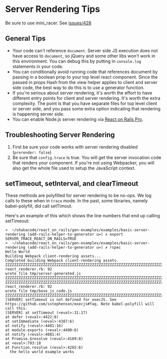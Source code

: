 # Server Rendering Tips

Be sure to use mini_racer. See [issues/428](https://github.com/shakacode/react_on_rails/issues/428)

## General Tips
- Your code can't reference `document`. Server side JS execution does not have access to `document`, so jQuery and some
  other libs won't work in this environment. You can debug this by putting in `console.log`
  statements in your code.
- You can conditionally avoid running code that references document by passing in a boolean prop to your top level react
  component. Since the passed in props Hash from the view helper applies to client and server side code, the best way to
  do this is to use a generator function.
- If you're serious about server rendering, it's worth the effort to have different entry points for client and server rendering. It's worth the extra complexity. The point is that you have separate files for top level client or server side, and you pass some extra option indicating that rendering is happening server side.
- You can enable Node.js server rendering via [React on Rails Pro](https://github.com/shakacode/react_on_rails/wiki).

## Troubleshooting Server Rendering

1. First be sure your code works with server rendering disabled (`prerender: false`)
2. Be sure that `config.trace` is true. You will get the server invocation code that renders your component. If you're not using Webpacker, you will also get the whole file used to setup the JavaScript context.

## setTimeout, setInterval, and clearTimeout

These methods are polyfilled for server rendering to be no-ops. We log calls to these when in `trace` mode. In the past, some libraries, namely babel-polyfill, did call setTimout. 

Here's an example of this which shows the line numbers that end up calling setTimeout:
```
➜  ~/shakacode/react_on_rails/gen-examples/examples/basic-server-rendering (add-rails-helper-to-generator u=) ✗ export SERVER_TRACE_REACT_ON_RAILS=TRUE
➜  ~/shakacode/react_on_rails/gen-examples/examples/basic-server-rendering (add-rails-helper-to-generator u=) ✗ rspec 
Hello World
Building Webpack client-rendering assets...
Completed building Webpack client-rendering assets.
ZZZZZZZZZZZZZZZZZZZZZZZZZZZZZZZZZZZZZZZZZZZZZZZZZZZZZZZZZZZZZZZZZZZZZZZZZZZZZZZZ
react_renderer.rb: 92
wrote file tmp/server-generated.js
ZZZZZZZZZZZZZZZZZZZZZZZZZZZZZZZZZZZZZZZZZZZZZZZZZZZZZZZZZZZZZZZZZZZZZZZZZZZZZZZZ
ZZZZZZZZZZZZZZZZZZZZZZZZZZZZZZZZZZZZZZZZZZZZZZZZZZZZZZZZZZZZZZZZZZZZZZZZZZZZZZZZ
react_renderer.rb: 92
wrote file tmp/base_js_code.js
ZZZZZZZZZZZZZZZZZZZZZZZZZZZZZZZZZZZZZZZZZZZZZZZZZZZZZZZZZZZZZZZZZZZZZZZZZZZZZZZZ
[SERVER] setTimeout is not defined for execJS. See https://github.com/sstephenson/execjs#faq. Note babel-polyfill will call this.
[SERVER] at setTimeout (<eval>:31:17)
at defer (<eval>:4422:8)
at setImmediate (<eval>:4387:6)
at notify (<eval>:4481:16)
at module.exports (<eval>:4490:6)
at notify (<eval>:4081:4)
at Promise.$resolve (<eval>:4189:8)
at <eval>:793:18
at Function.resolve (<eval>:4265:6)
  the hello world example works
```

